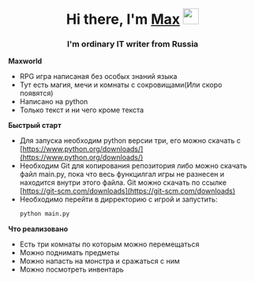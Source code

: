 <h1 align="center">Hi there, I'm <a href="https://dzen.ru/bobkov_tech" target="_blank">Max</a> 
<img src="https://github.com/blackcater/blackcater/raw/main/images/Hi.gif" height="32"/></h1>
<h3 align="center">I'm ordinary IT writer from Russia</h3>

**Maxworld**
* RPG игра написаная без особых знаний языка
* Тут есть магия, мечи и комнаты с сокровищами(Или скоро появятся)
* Написано на python
* Только текст и ни чего кроме текста

**Быстрый старт**
* Для запуска необходим python версии три, его можно скачать с  [https://www.python.org/downloads/](https://www.python.org/downloads/)
* Необходим Git для копирования репозитория либо можно скачать файл main.py, пока что весь функцилгал игры не разнесен и находится внутри этого файла. Git можно скачать по ссылке [https://git-scm.com/downloads](https://git-scm.com/downloads)
* Необходимо перейти в дирректорию с игрой и запустить:
  ```cmd
  python main.py
  ```
**Что реализовано**
* Есть три комнаты по которым можно перемещаться
* Можно поднимать предметы
* Можно напасть на монстра и сражаться с ним
* Можно посмотреть инвентарь
